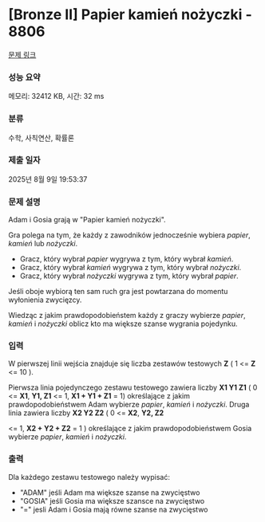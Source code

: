 # [Bronze II] Papier kamień nożyczki - 8806 

[문제 링크](https://www.acmicpc.net/problem/8806) 

### 성능 요약

메모리: 32412 KB, 시간: 32 ms

### 분류

수학, 사칙연산, 확률론

### 제출 일자

2025년 8월 9일 19:53:37

### 문제 설명

<p>Adam i Gosia grają w "Papier kamień nożyczki".</p>

<p>Gra polega na tym, że każdy z zawodników jednocześnie wybiera <em>papier</em>, <em>kamień</em> lub <em>nożyczki</em>.</p>

<ul>
	<li>Gracz, który wybrał <em>papier</em> wygrywa z tym, który wybrał <em>kamień</em>.</li>
	<li>Gracz, który wybrał <em>kamień</em> wygrywa z tym, który wybrał <em>nożyczki</em>.</li>
	<li>Gracz, który wybrał <em>nożyczki</em> wygrywa z tym, który wybrał <em>papier</em>.</li>
</ul>

<p>Jeśli oboje wybiorą ten sam ruch gra jest powtarzana do momentu wyłonienia zwycięzcy.</p>

<p>Wiedząc z jakim prawdopodobieństem każdy z graczy wybierze <em>papier</em>, <em>kamień</em> i <em>nożyczki</em> oblicz kto ma większe szanse wygrania pojedynku.</p>

### 입력 

 <p>W pierwszej linii wejścia znajduje się liczba zestawów testowych <strong>Z</strong> ( 1 <= <strong>Z</strong> <= 10 ).</p>

<p>Pierwsza linia pojedynczego zestawu testowego zawiera liczby <strong>X1 Y1 Z1</strong> ( 0 <= <strong>X1</strong>, <strong>Y1, Z1</strong> <= 1,  <strong>X1 + Y1 + Z1</strong> = 1) określające z jakim prawdopodobieństwem Adam wybierze <em>papier</em>, <em>kamień</em> i <em>nożyczki</em>. Druga linia zawiera liczby <strong>X2 Y2 Z2</strong> ( 0 <= <strong>X2</strong>, <strong>Y2, Z2</strong> </p>

<p><= 1,  <strong>X2 + Y2 + Z2</strong> = 1 ) określające z jakim prawdopodobieństwem Gosia wybierze <em>papier</em>, <em>kamień</em> i <em>nożyczki</em>.</p>

### 출력 

 <p>Dla każdego zestawu testowego należy wypisać:</p>

<ul>
	<li>"ADAM" jeśli Adam ma większe szanse na zwycięstwo</li>
	<li>"GOSIA" jeśli Gosia ma większe szansce na zwycięstwo</li>
	<li>"=" jesli Adam i Gosia mają równe szanse na zwycięstwo</li>
</ul>

